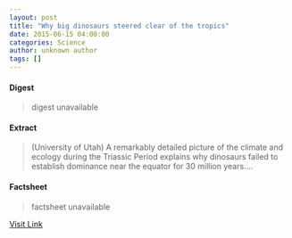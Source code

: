 ```yaml
---
layout: post
title: "Why big dinosaurs steered clear of the tropics"
date: 2015-06-15 04:00:00
categories: Science
author: unknown author
tags: []
---
```



#### Digest
>digest unavailable

#### Extract
>(University of Utah) A remarkably detailed picture of the climate and ecology during the Triassic Period explains why dinosaurs failed to establish dominance near the equator for 30 million years....

#### Factsheet
>factsheet unavailable

[Visit Link](http://www.eurekalert.org/pub_releases/2015-06/uou-wbd061015.php)


